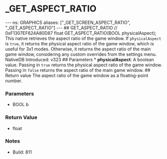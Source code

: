 # _GET_ASPECT_RATIO

--- ns: GRAPHICS aliases: ["_GET_SCREEN_ASPECT_RATIO", "_GET_ASPECT_RATIO"] --- ## GET_ASPECT_RATIO  // 0xF1307EF624A80D87 float GET_ASPECT_RATIO(BOOL physicalAspect);  This native retrieves the aspect ratio of the game window. If `physicalAspect` is `true`, it returns the physical aspect ratio of the game window, which is useful for 3x1 modes. Otherwise, it returns the aspect ratio of the main game window, considering any custom overrides from the settings menu.  NativeDB Introduced: v323  ## Parameters * **physicalAspect**: A boolean value. Passing in `true` returns the physical aspect ratio of the game window. Passing in `false` returns the aspect ratio of the main game window.  ## Return value The aspect ratio of the game window as a floating-point number.

### Parameters
* BOOL b

### Return Value
* float

### Notes
* Build: 811

